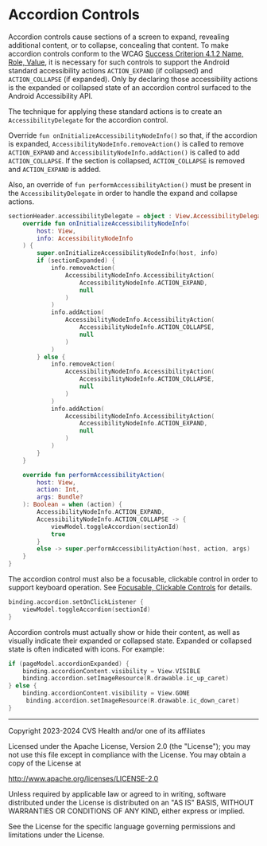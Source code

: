 # Accordion Controls
Accordion controls cause sections of a screen to expand, revealing additional content, or to collapse, concealing that content. To make accordion controls conform to the WCAG [Success Criterion 4.1.2 Name, Role, Value](https://www.w3.org/TR/WCAG22/#name-role-value), it is necessary for such controls to support the Android standard accessibility actions `ACTION_EXPAND` (if collapsed) and `ACTION_COLLAPSE` (if expanded). Only by declaring those accessibility actions is the expanded or collapsed state of an accordion control surfaced to the Android Accessibility API.

The technique for applying these standard actions is to create an `AccessibilityDelegate` for the accordion control. 

Override `fun onInitializeAccessibilityNodeInfo()` so that, if the accordion is expanded, `AccessibilityNodeInfo.removeAction()` is called to remove `ACTION_EXPAND` and `AccessibilityNodeInfo.addAction()` is called to add `ACTION_COLLAPSE`. If the section is collapsed, `ACTION_COLLAPSE` is removed and `ACTION_EXPAND` is added.

Also, an override of `fun performAccessibilityAction()` must be present in the `AccessibilityDelegate` in order to handle the expand and collapse actions.


```kotlin
sectionHeader.accessibilityDelegate = object : View.AccessibilityDelegate() {
    override fun onInitializeAccessibilityNodeInfo(
        host: View,
        info: AccessibilityNodeInfo
    ) {
        super.onInitializeAccessibilityNodeInfo(host, info)
        if (sectionExpanded) {
            info.removeAction(
                AccessibilityNodeInfo.AccessibilityAction(
                    AccessibilityNodeInfo.ACTION_EXPAND,
                    null
                )
            )
            info.addAction(
                AccessibilityNodeInfo.AccessibilityAction(
                    AccessibilityNodeInfo.ACTION_COLLAPSE,
                    null
                )
            )
        } else {
            info.removeAction(
                AccessibilityNodeInfo.AccessibilityAction(
                    AccessibilityNodeInfo.ACTION_COLLAPSE,
                    null
                )
            )
            info.addAction(
                AccessibilityNodeInfo.AccessibilityAction(
                    AccessibilityNodeInfo.ACTION_EXPAND,
                    null
                )
            )
        }
    }

    override fun performAccessibilityAction(
        host: View,
        action: Int,
        args: Bundle?
    ): Boolean = when (action) {
        AccessibilityNodeInfo.ACTION_EXPAND,
        AccessibilityNodeInfo.ACTION_COLLAPSE -> {
            viewModel.toggleAccordion(sectionId)
            true
        }
        else -> super.performAccessibilityAction(host, action, args)
    }
}
```

The accordion control must also be a focusable, clickable control in order to support keyboard operation. See [Focusable, Clickable Controls](../basics/FocusableClickableControls.md) for details.

```kotlin
binding.accordion.setOnClickListener { 
    viewModel.toggleAccordion(sectionId) 
}
```

Accordion controls must actually show or hide their content, as well as visually indicate their expanded or collapsed state. Expanded or collapsed state is often indicated with icons. For example:

```kotlin
if (pageModel.accordionExpanded) {
    binding.accordionContent.visibility = View.VISIBLE
    binding.accordion.setImageResource(R.drawable.ic_up_caret)
} else {
    binding.accordionContent.visibility = View.GONE
     binding.accordion.setImageResource(R.drawable.ic_down_caret)
}
```


----

Copyright 2023-2024 CVS Health and/or one of its affiliates
   
Licensed under the Apache License, Version 2.0 (the "License");
you may not use this file except in compliance with the License.
You may obtain a copy of the License at

http://www.apache.org/licenses/LICENSE-2.0
       
Unless required by applicable law or agreed to in writing, software
distributed under the License is distributed on an "AS IS" BASIS,
WITHOUT WARRANTIES OR CONDITIONS OF ANY KIND, either express or implied.
   
See the License for the specific language governing permissions and
limitations under the License.
